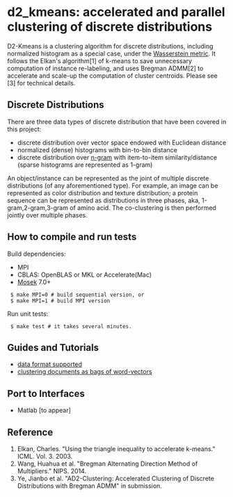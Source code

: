 d2_kmeans: accelerated and parallel clustering of discrete distributions
=============

D2-Kmeans is a clustering algorithm for discrete distributions,
including normalized histogram as a special case,
under the [Wasserstein metric](http://en.wikipedia.org/wiki/Wasserstein_metric).
It follows the Elkan's algorithm[1] of k-means to save unnecessary
computation of instance re-labeling, and uses Bregman ADMM[2] to accelerate
and scale-up the computation of cluster centroids.
Please see [3] for technical details. 

## Discrete Distributions
There are three data types of discrete distribution that have been covered
in this project:
 - discrete distribution over vector space endowed with Euclidean distance
 - normalized (dense) histograms with bin-to-bin distance
 - discrete distribution over [n-gram](http://en.wikipedia.org/wiki/N-gram)
   with item-to-item similarity/distance (sparse histograms are represented
   as 1-gram)

An object/instance can be represented as the joint of multiple discrete
distributions (of any aforementioned type). For example, an image can be
represented as color distribution and texture distribution; a protein
sequence can be represented as distributions in three phases, aka,
1-gram,2-gram,3-gram of amino acid.
The co-clustering is then performed jointly over multiple phases.

## How to compile and run tests

Build dependencies:
 - MPI
 - CBLAS: OpenBLAS or MKL or Accelerate(Mac)
 - [Mosek](https://mosek.com) 7.0+
 
```
 $ make MPI=0 # build sequential version, or
 $ make MPI=1 # build MPI version
```

Run unit tests:
```
 $ make test # it takes several minutes. 
```

## Guides and Tutorials
 - [data format supported](data)
 - [clustering documents as bags of word-vectors](https://github.com/bobye/d2_kmeans/wiki/Document-Clustering)

## Port to Interfaces
 - Matlab [to appear]

## Reference
1. Elkan, Charles. "Using the triangle inequality to accelerate k-means." ICML. Vol. 3. 2003.
2. Wang, Huahua et al. "Bregman Alternating Direction Method of Multipliers." NIPS. 2014.
3. Ye, Jianbo et al. "AD2-Clustering: Accelerated Clustering of Discrete Distributions with Bregman ADMM" in submission.
